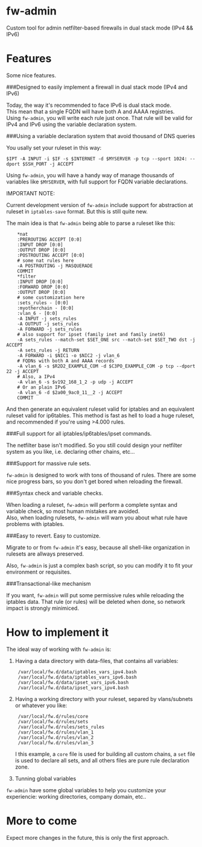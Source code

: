 fw-admin
========

Custom tool for admin netfilter-based firewalls in dual stack mode (IPv4 &amp;&amp; IPv6)

Features
========

Some nice features.

###Designed to easily implement a firewall in dual stack mode (IPv4 and IPv6)

Today, the way it's recommended to face IPv6 is dual stack mode.  
This mean that a single FQDN will have both A and AAAA registries.  
Using `fw-admin`, you will write each rule just once. That rule will be valid for IPv4 and IPv6 using the variable declaration system.  


###Using a variable declaration system that avoid thousand of DNS queries

You usally set your ruleset in this way:  

`$IPT -A INPUT -i $IF -s $INTERNET -d $MYSERVER -p tcp --sport 1024: --dport $SSH_PORT -j ACCEPT`  

Using `fw-admin`, you will have a handy way of manage thousands of variables like `$MYSERVER`, with full support for FQDN variable declarations.

IMPORTANT NOTE:

Current development version of `fw-admin` include support for abstraction at ruleset in `iptables-save` format. But this is still quite new.

The main idea is that `fw-admin` being able to parse a ruleset like this:

		*nat
		:PREROUTING ACCEPT [0:0]
		:INPUT DROP [0:0]
		:OUTPUT DROP [0:0]
		:POSTROUTING ACCEPT [0:0]
		# some nat rules here
		-A POSTROUTING -j MASQUERADE
		COMMIT
		*filter
		:INPUT DROP [0:0]
		:FORWARD DROP [0:0]
		:OUTPUT DROP [0:0]
		# some customization here
		:sets_rules - [0:0]
		:myotherchain - [0:0]
		:vlan_6 - [0:0]
		-A INPUT -j sets_rules
		-A OUTPUT -j sets_rules
		-A FORWARD -j sets_rules
		# also support for ipset (family inet and family inet6)
		-A sets_rules --match-set $SET_ONE src --match-set $SET_TWO dst -j ACCEPT
		-A sets_rules -j RETURN
		-A FORWARD -i $NIC1 -o $NIC2 -j vlan_6
		# FQDNs with both A and AAAA records
		-A vlan_6 -s $R2D2_EXAMPLE_COM -d $C3PO_EXAMPLE_COM -p tcp --dport 22 -j ACCEPT
		# Also, a IPv4
		-A vlan_6 -s $v192_168_1_2 -p udp -j ACCEPT
		# Or an plain IPv6
		-A vlan_6 -d $2a00_9ac0_11__2 -j ACCEPT
		COMMIT

And then generate an equivalent ruleset valid for iptables and an equivalent ruleset valid for ip6tables.
This method is fast as hell to load a huge ruleset, and recommended if you're using >4.000 rules.


###Full support for all iptables/ip6tables/ipset commands.

The netfilter base isn't modified. So you still could design your netfilter system as you like, i.e. declaring other chains, etc...


###Support for massive rule sets.

`fw-admin` is designed to work with tons of thousand of rules. There are some nice progress bars, so you don't get bored when reloading the firewall.

###Syntax check and variable checks.

When loading a ruleset, `fw-admin` will perform a complete syntax and variable check, so most human mistakes are avoided.  
Also, when loading rulesets, `fw-admin` will warn you about what rule have problems with iptables.


###Easy to revert. Easy to customize.

Migrate to or from `fw-admin` it's easy, because all shell-like organization in rulesets are allways preserved.

Also, `fw-admin` is just a complex bash script, so you can modify it to fit your environment or requisites.


###Transactional-like mechanism

If you want, `fw-admin` will put some permissive rules while reloading the iptables data. That rule (or rules) will be deleted when done, so network impact is strongly minimiced.


How to implement it
===================

The ideal way of working with `fw-admin` is:  

1. Having a data directory with data-files, that contains all variables:

		/var/local/fw.d/data/iptables_vars_ipv4.bash
		/var/local/fw.d/data/iptables_vars_ipv6.bash
		/var/local/fw.d/data/ipset_vars_ipv6.bash
		/var/local/fw.d/data/ipset_vars_ipv4.bash

2. Having a working directory with your ruleset, separed by vlans/subnets or whatever you like:

		/var/local/fw.d/rules/core
		/var/local/fw.d/rules/sets
		/var/local/fw.d/rules/sets_rules
		/var/local/fw.d/rules/vlan_1
		/var/local/fw.d/rules/vlan_2
		/var/local/fw.d/rules/vlan_3

	I this example, a `core` file is used for building all custom chains, a `set` file is used to declare all sets, and all others files are pure rule declaration zone.  

3. Tunning global variables

`fw-admin` have some global variables to help you customize your experiencie: working directories, company domain, etc..



More to come
============

Expect more changes in the future, this is only the first approach.
